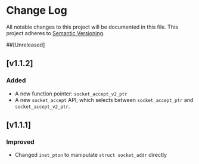 # Change Log
All notable changes to this project will be documented in this file.
This project adheres to [Semantic Versioning](http://semver.org/).

##[Unreleased]

## [v1.1.2]
### Added

* A new function pointer: ```socket_accept_v2_ptr```
* A new ```socket_accept``` API, which selects between ```socket_accept_ptr``` and ```socket_accept_v2_ptr```.

## [v1.1.1]
### Improved

* Changed ```inet_pton``` to manipulate ```struct socket_addr``` directly
